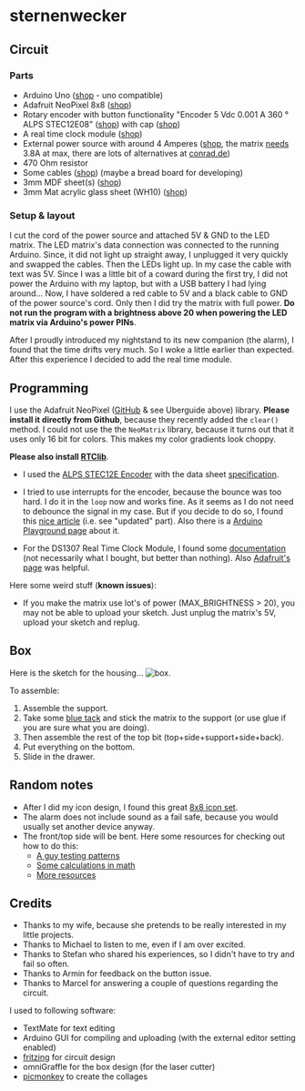 # sternenwecker

## Circuit

### Parts

- Arduino Uno ([shop](http://www.amazon.de/SainSmart-Kompatibel-Entwicklungsbrett-ATmega328P-enthaltend/dp/B00760RLFO/ref=sr_1_6?ie=UTF8&qid=1425220236&sr=8-6&keywords=Sainsmart) - uno compatible)
- Adafruit NeoPixel 8x8 ([shop](http://www.flikto.de/products/adafruit-neopixel-neomatrix-8x8-64-rgb-led-pixel-matrix))
- Rotary encoder with button functionality "Encoder 5 Vdc 0.001 A 360 ° ALPS STEC12E08" ([shop](http://www.conrad.com/ce/en/product/700708/Encoder-5-Vdc-0001-A-360-ALPS-STEC12E08-1-pcs)) with cap ([shop](http://www.conrad.com/ce/en/product/700619/ALPS-DK13-164A645-Rotary-Knob-For-Encoder-With-Plastic-Shaft-Rotary-button-?ref=oz))
- A real time clock module ([shop](http://www.amazon.de/dp/B00NW50PA0))
- External power source with around 4 Amperes ([shop](http://www.amazon.de/dp/B004S7U4IO), the matrix [needs](https://learn.adafruit.com/adafruit-neopixel-uberguide/power) 3.8A at max, there are lots of alternatives at [conrad.de](http://conrad.de))
- 470 Ohm resistor
- Some cables ([shop](http://www.amazon.de/dp/B00PXBVRZS)) (maybe a bread board for developing)
- 3mm MDF sheet(s) ([shop](http://www.modulor.de/en/Wood-Cork/Fibreboards/MDF-Boards/MDF-brown-uncoated.html))
- 3mm Mat acrylic glass sheet (WH10) ([shop](http://www.modulor.de/en/Plastics-Rubber/Sheets-Mats-Films/Acrylic-Glass-GS-Sheets-and-Blocks/Plexiglas-GS-white-milky.html))

### Setup & layout

I cut the cord of the power source and attached 5V & GND to the LED matrix. The LED matrix's data connection was connected to the running Arduino. Since, it did not light up straight away, I unplugged it very quickly and swapped the cables. Then the LEDs light up. In my case the cable with text was 5V. Since I was a little bit of a coward during the first try, I did not power the Arduino with my laptop, but with a USB battery I had lying around... Now, I have soldered a red cable to 5V and a black cable to GND of the power source's cord. Only then I did try the matrix with full power. **Do not run the program with a brightness above 20 when powering the LED matrix via Arduino's power PINs**.

After I proudly introduced my nightstand to its new companion (the alarm), I found that the time drifts very much. So I woke a little earlier than expected. After this experience I decided to add the real time module.

## Programming

I use the Adafruit NeoPixel ([GitHub](https://github.com/adafruit/Adafruit_NeoPixel) & see Uberguide above) library. **Please install it directly from Github**, because they recently added the `clear()` method. I could not use the the `NeoMatrix` library, because it turns out that it uses only 16 bit for colors. This makes my color gradients look choppy.

**Please also install [RTClib](https://github.com/jcw/rtclib)**.

* I used the [ALPS STEC12E Encoder](http://www.reichelt.de/Drehimpulsgeber/STEC12E08/3/index.html?;ACTION=3;LA=5000;GROUP=B29;GROUPID=3714;ARTICLE=73923;START=0;SORT=artnr;OFFSET=16;SID=12T8NM5n8AAAIAAFaMoB8531a88b7cd82ed0595530ee4614f0159) with the data sheet [specification](https://cdn-reichelt.de/documents/datenblatt/F100/402097STEC12E08.PDF).

* I tried to use interrupts for the encoder, because the bounce was too hard. I do it in the `loop` now and works fine. As it seems as I do not need to debounce the signal in my case. But if you decide to do so, I found this [nice article](https://hifiduino.wordpress.com/2010/10/20/rotaryencoder-hw-sw-no-debounce) (i.e. see "updated" part). Also there is a [Arduino Playground page](http://playground.arduino.cc/code/bounce) about it.

* For the DS1307 Real Time Clock Module, I found some [documentation](http://www.sainsmart.com/arduino-i2c-rtc-ds1307-at24c32-real-time-clock-module-board-for-avr-arm-pic.html) (not necessarily what I bought, but better than nothing). Also [Adafruit's page](https://learn.adafruit.com/ds1307-real-time-clock-breakout-board-kit/arduino-library) was helpful.

Here some weird stuff (**known issues**):

- If you make the matrix use lot's of power (MAX_BRIGHTNESS > 20), you may not be able to upload your sketch. Just unplug the matrix's 5V, upload your sketch and replug.

## Box

Here is the sketch for the housing...
![box](https://raw.githubusercontent.com/motine/sternenwecker/master/studies/box-retro.jpg).

To assemble:

1. Assemble the support.
1. Take some [blue tack](http://en.wikipedia.org/wiki/Blu-Tack) and stick the matrix to the support (or use glue if you are sure what you are doing).
1. Then assemble the rest of the top bit (top+side+support+side+back).
1. Put everything on the bottom.
1. Slide in the drawer.

## Random notes

* After I did my icon design, I found this great [8x8 icon set](http://graphicriver.net/item/nano-icons-8x8/4453769).
* The alarm does not include sound as a fail safe, because you would usually set another device anyway.
* The front/top side will be bent. Here some resources for checking out how to do this:
  * [A guy testing patterns](http://m.instructables.com/id/Curved-laser-bent-wood/?ALLSTEPS)
  * [Some calculations in math](http://www.deferredprocrastination.co.uk/blog/2012/minimum-bend-radius/)
  * [More resources](http://www.deferredprocrastination.co.uk/blog/category/def-proc/lattice-hinges/)


## Credits

* Thanks to my wife, because she pretends to be really interested in my little projects.
* Thanks to Michael to listen to me, even if I am over excited.
* Thanks to Stefan who shared his experiences, so I didn't have to try and fail so often. 
* Thanks to Armin for feedback on the button issue.
* Thanks to Marcel for answering a couple of questions regarding the circuit.


I used to following software:

* TextMate for text editing
* Arduino GUI for compiling and uploading (with the external editor setting enabled)
* [fritzing](fritzing.org) for circuit design
* omniGraffle for the box design (for the laser cutter)
* [picmonkey](http://www.picmonkey.com/) to create the collages
